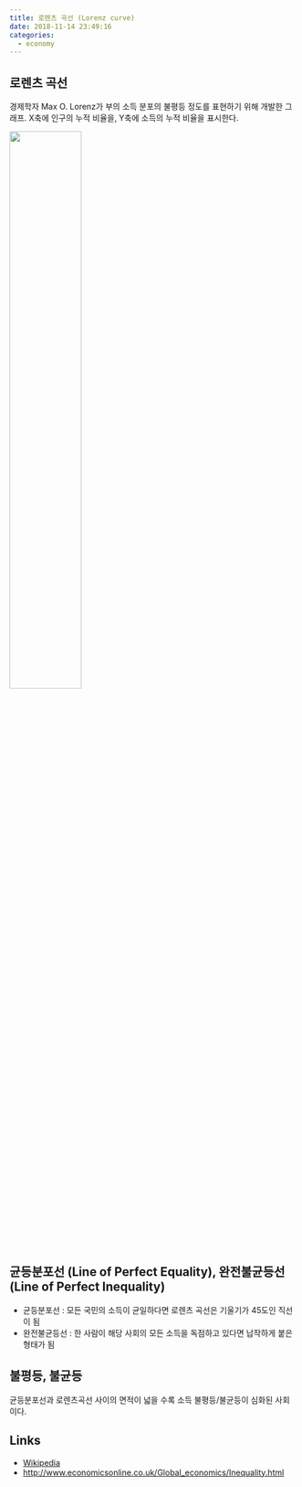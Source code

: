 ```yaml
---
title: 로렌츠 곡선 (Lorenz curve)
date: 2018-11-14 23:49:16
categories:
  - economy
---
```


## 로렌츠 곡선

경제학자 Max O. Lorenz가 부의 소득 분포의 불평등 정도를 표현하기 위해 개발한 그래프. X축에 인구의 누적 비율을, Y축에 소득의 누적 비율을 표시한다.

<img src="/TIL/images/lorenz_curve.png" width="50%">

## 균등분포선 (Line of Perfect Equality), 완전불균등선 (Line of Perfect Inequality)

- 균등분포선 : 모든 국민의 소득이 균일하다면 로렌츠 곡선은 기울기가 45도인 직선이 됨
- 완전불균등선 : 한 사람이 해당 사회의 모든 소득을 독점하고 있다면 납작하게 붙은 형태가 됨

## 불평등, 불균등

균등분포선과 로렌츠곡선 사이의 면적이 넓을 수록 소득 불평등/불균등이 심화된 사회이다.

## Links

- [Wikipedia](https://en.wikipedia.org/wiki/Lorenz_curve)
- http://www.economicsonline.co.uk/Global_economics/Inequality.html